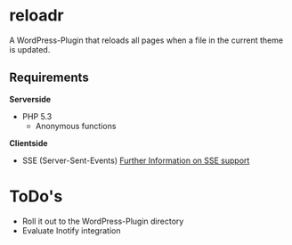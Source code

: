 reloadr
=======

A WordPress-Plugin that reloads all pages when a file in the current theme is updated.

## Requirements
**Serverside**
* PHP 5.3
    - Anonymous functions

**Clientside**
* SSE (Server-Sent-Events)
[Further Information on SSE support](http://caniuse.com/#feat=eventsource)

ToDo's
=======
* Roll it out to the WordPress-Plugin directory
* Evaluate Inotify integration

